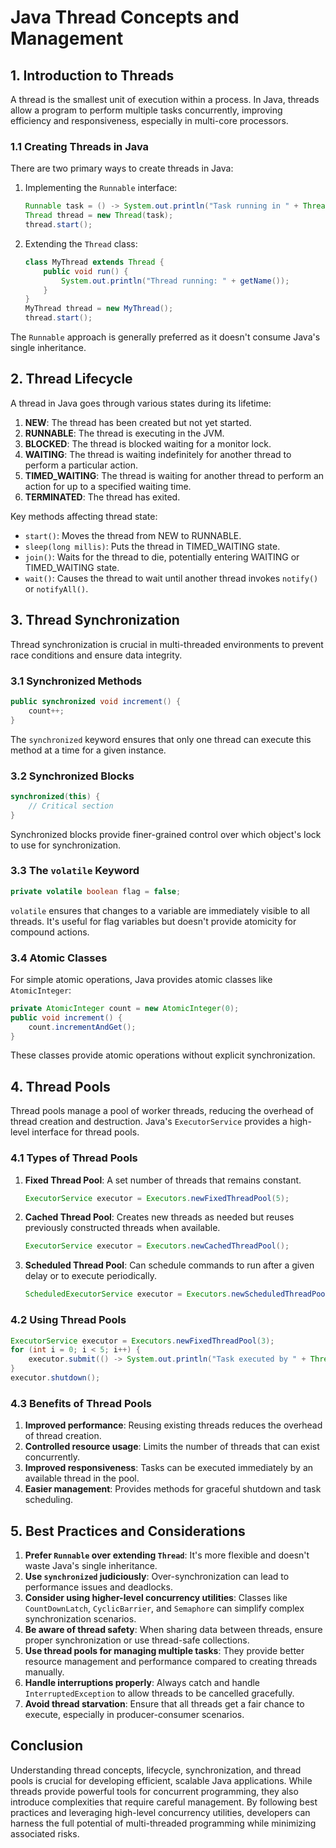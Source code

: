 # Java Thread Concepts and Management

## 1. Introduction to Threads

A thread is the smallest unit of execution within a process. In Java, threads allow a program to perform multiple tasks concurrently, improving efficiency and responsiveness, especially in multi-core processors.

### 1.1 Creating Threads in Java

There are two primary ways to create threads in Java:

1. Implementing the `Runnable` interface:
   ```java
   Runnable task = () -> System.out.println("Task running in " + Thread.currentThread().getName());
   Thread thread = new Thread(task);
   thread.start();
   ```

2. Extending the `Thread` class:
   ```java
   class MyThread extends Thread {
       public void run() {
           System.out.println("Thread running: " + getName());
       }
   }
   MyThread thread = new MyThread();
   thread.start();
   ```

The `Runnable` approach is generally preferred as it doesn't consume Java's single inheritance.

## 2. Thread Lifecycle

A thread in Java goes through various states during its lifetime:

1. **NEW**: The thread has been created but not yet started.
2. **RUNNABLE**: The thread is executing in the JVM.
3. **BLOCKED**: The thread is blocked waiting for a monitor lock.
4. **WAITING**: The thread is waiting indefinitely for another thread to perform a particular action.
5. **TIMED_WAITING**: The thread is waiting for another thread to perform an action for up to a specified waiting time.
6. **TERMINATED**: The thread has exited.

Key methods affecting thread state:
- `start()`: Moves the thread from NEW to RUNNABLE.
- `sleep(long millis)`: Puts the thread in TIMED_WAITING state.
- `join()`: Waits for the thread to die, potentially entering WAITING or TIMED_WAITING state.
- `wait()`: Causes the thread to wait until another thread invokes `notify()` or `notifyAll()`.

## 3. Thread Synchronization

Thread synchronization is crucial in multi-threaded environments to prevent race conditions and ensure data integrity.

### 3.1 Synchronized Methods

```java
public synchronized void increment() {
    count++;
}
```

The `synchronized` keyword ensures that only one thread can execute this method at a time for a given instance.

### 3.2 Synchronized Blocks

```java
synchronized(this) {
    // Critical section
}
```

Synchronized blocks provide finer-grained control over which object's lock to use for synchronization.

### 3.3 The `volatile` Keyword

```java
private volatile boolean flag = false;
```

`volatile` ensures that changes to a variable are immediately visible to all threads. It's useful for flag variables but doesn't provide atomicity for compound actions.

### 3.4 Atomic Classes

For simple atomic operations, Java provides atomic classes like `AtomicInteger`:

```java
private AtomicInteger count = new AtomicInteger(0);
public void increment() {
    count.incrementAndGet();
}
```

These classes provide atomic operations without explicit synchronization.

## 4. Thread Pools

Thread pools manage a pool of worker threads, reducing the overhead of thread creation and destruction. Java's `ExecutorService` provides a high-level interface for thread pools.

### 4.1 Types of Thread Pools

1. **Fixed Thread Pool**: A set number of threads that remains constant.
   ```java
   ExecutorService executor = Executors.newFixedThreadPool(5);
   ```

2. **Cached Thread Pool**: Creates new threads as needed but reuses previously constructed threads when available.
   ```java
   ExecutorService executor = Executors.newCachedThreadPool();
   ```

3. **Scheduled Thread Pool**: Can schedule commands to run after a given delay or to execute periodically.
   ```java
   ScheduledExecutorService executor = Executors.newScheduledThreadPool(3);
   ```

### 4.2 Using Thread Pools

```java
ExecutorService executor = Executors.newFixedThreadPool(3);
for (int i = 0; i < 5; i++) {
    executor.submit(() -> System.out.println("Task executed by " + Thread.currentThread().getName()));
}
executor.shutdown();
```

### 4.3 Benefits of Thread Pools

1. **Improved performance**: Reusing existing threads reduces the overhead of thread creation.
2. **Controlled resource usage**: Limits the number of threads that can exist concurrently.
3. **Improved responsiveness**: Tasks can be executed immediately by an available thread in the pool.
4. **Easier management**: Provides methods for graceful shutdown and task scheduling.

## 5. Best Practices and Considerations

1. **Prefer `Runnable` over extending `Thread`**: It's more flexible and doesn't waste Java's single inheritance.
2. **Use `synchronized` judiciously**: Over-synchronization can lead to performance issues and deadlocks.
3. **Consider using higher-level concurrency utilities**: Classes like `CountDownLatch`, `CyclicBarrier`, and `Semaphore` can simplify complex synchronization scenarios.
4. **Be aware of thread safety**: When sharing data between threads, ensure proper synchronization or use thread-safe collections.
5. **Use thread pools for managing multiple tasks**: They provide better resource management and performance compared to creating threads manually.
6. **Handle interruptions properly**: Always catch and handle `InterruptedException` to allow threads to be cancelled gracefully.
7. **Avoid thread starvation**: Ensure that all threads get a fair chance to execute, especially in producer-consumer scenarios.

## Conclusion

Understanding thread concepts, lifecycle, synchronization, and thread pools is crucial for developing efficient, scalable Java applications. While threads provide powerful tools for concurrent programming, they also introduce complexities that require careful management. By following best practices and leveraging high-level concurrency utilities, developers can harness the full potential of multi-threaded programming while minimizing associated risks.
